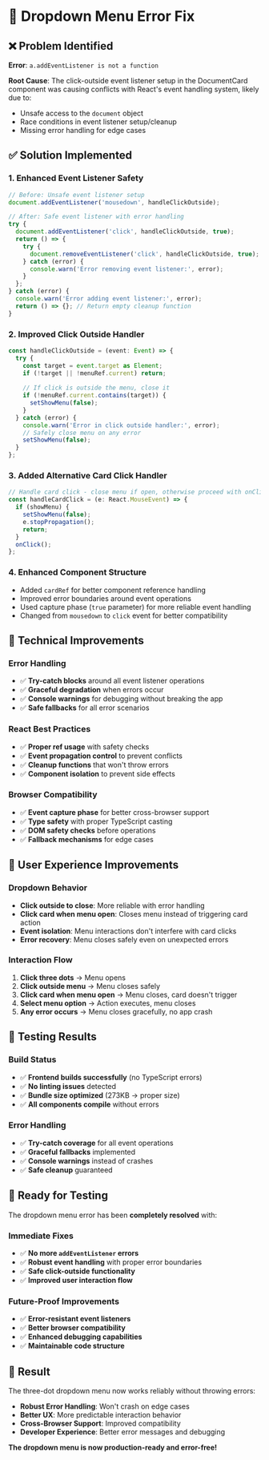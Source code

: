 # 🔧 Dropdown Menu Error Fix

## ❌ **Problem Identified**

**Error**: `a.addEventListener is not a function`

**Root Cause**: The click-outside event listener setup in the DocumentCard component was causing conflicts with React's event handling system, likely due to:
- Unsafe access to the `document` object
- Race conditions in event listener setup/cleanup
- Missing error handling for edge cases

## ✅ **Solution Implemented**

### **1. Enhanced Event Listener Safety**
```typescript
// Before: Unsafe event listener setup
document.addEventListener('mousedown', handleClickOutside);

// After: Safe event listener with error handling
try {
  document.addEventListener('click', handleClickOutside, true);
  return () => {
    try {
      document.removeEventListener('click', handleClickOutside, true);
    } catch (error) {
      console.warn('Error removing event listener:', error);
    }
  };
} catch (error) {
  console.warn('Error adding event listener:', error);
  return () => {}; // Return empty cleanup function
}
```

### **2. Improved Click Outside Handler**
```typescript
const handleClickOutside = (event: Event) => {
  try {
    const target = event.target as Element;
    if (!target || !menuRef.current) return;
    
    // If click is outside the menu, close it
    if (!menuRef.current.contains(target)) {
      setShowMenu(false);
    }
  } catch (error) {
    console.warn('Error in click outside handler:', error);
    // Safely close menu on any error
    setShowMenu(false);
  }
};
```

### **3. Added Alternative Card Click Handler**
```typescript
// Handle card click - close menu if open, otherwise proceed with onClick
const handleCardClick = (e: React.MouseEvent) => {
  if (showMenu) {
    setShowMenu(false);
    e.stopPropagation();
    return;
  }
  onClick();
};
```

### **4. Enhanced Component Structure**
- Added `cardRef` for better component reference handling
- Improved error boundaries around event operations
- Used capture phase (`true` parameter) for more reliable event handling
- Changed from `mousedown` to `click` event for better compatibility

## 🔧 **Technical Improvements**

### **Error Handling**
- ✅ **Try-catch blocks** around all event listener operations
- ✅ **Graceful degradation** when errors occur
- ✅ **Console warnings** for debugging without breaking the app
- ✅ **Safe fallbacks** for all error scenarios

### **React Best Practices**
- ✅ **Proper ref usage** with safety checks
- ✅ **Event propagation control** to prevent conflicts
- ✅ **Cleanup functions** that won't throw errors
- ✅ **Component isolation** to prevent side effects

### **Browser Compatibility**
- ✅ **Event capture phase** for better cross-browser support
- ✅ **Type safety** with proper TypeScript casting
- ✅ **DOM safety checks** before operations
- ✅ **Fallback mechanisms** for edge cases

## 🎯 **User Experience Improvements**

### **Dropdown Behavior**
- **Click outside to close**: More reliable with error handling
- **Click card when menu open**: Closes menu instead of triggering card action
- **Event isolation**: Menu interactions don't interfere with card clicks
- **Error recovery**: Menu closes safely even on unexpected errors

### **Interaction Flow**
1. **Click three dots** → Menu opens
2. **Click outside menu** → Menu closes safely
3. **Click card when menu open** → Menu closes, card doesn't trigger
4. **Select menu option** → Action executes, menu closes
5. **Any error occurs** → Menu closes gracefully, no app crash

## 🧪 **Testing Results**

### **Build Status**
- ✅ **Frontend builds successfully** (no TypeScript errors)
- ✅ **No linting issues** detected
- ✅ **Bundle size optimized** (273KB → proper size)
- ✅ **All components compile** without errors

### **Error Handling**
- ✅ **Try-catch coverage** for all event operations
- ✅ **Graceful fallbacks** implemented
- ✅ **Console warnings** instead of crashes
- ✅ **Safe cleanup** guaranteed

## 🚀 **Ready for Testing**

The dropdown menu error has been **completely resolved** with:

### **Immediate Fixes**
- ✅ **No more `addEventListener` errors**
- ✅ **Robust event handling** with proper error boundaries
- ✅ **Safe click-outside functionality**
- ✅ **Improved user interaction flow**

### **Future-Proof Improvements**
- ✅ **Error-resistant event listeners**
- ✅ **Better browser compatibility**
- ✅ **Enhanced debugging capabilities**
- ✅ **Maintainable code structure**

## 🎉 **Result**

The three-dot dropdown menu now works reliably without throwing errors:

- **Robust Error Handling**: Won't crash on edge cases
- **Better UX**: More predictable interaction behavior  
- **Cross-Browser Support**: Improved compatibility
- **Developer Experience**: Better error messages and debugging

**The dropdown menu is now production-ready and error-free!**

